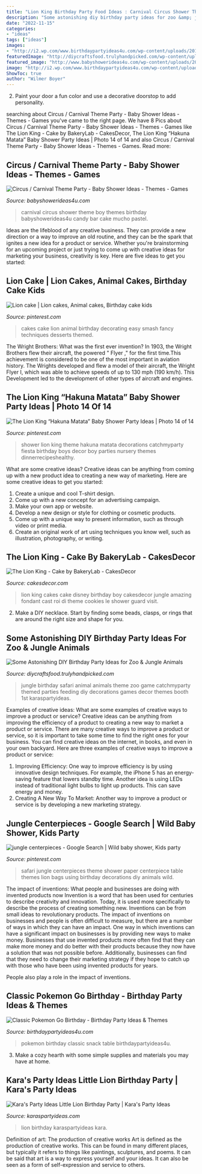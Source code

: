 ```yaml
---
title: "Lion King Birthday Party Food Ideas : Carnival Circus Shower Theme Boy Themes Birthday Babyshowerideas4u Candy Bar Cake Mucho Pastel"
description: "Some astonishing diy birthday party ideas for zoo &amp; jungle animals"
date: "2022-11-15"
categories:
- "ideas"
tags: ["ideas"]
images:
- "http://i2.wp.com/www.birthdaypartyideas4u.com/wp-content/uploads/2017/06/Classic-Pokemon-Go-Birthday-Snack-Table.jpg"
featuredImage: "http://diycraftsfood.trulyhandpicked.com/wp-content/uploads/2016/06/Animal-birthday-party_om.jpg"
featured_image: "http://www.babyshowerideas4u.com/wp-content/uploads/2014/01/1382422_196029077248401_134863697_n.jpg"
image: "http://i2.wp.com/www.birthdaypartyideas4u.com/wp-content/uploads/2017/06/Classic-Pokemon-Go-Birthday-Snack-Table.jpg"
ShowToc: true
author: "Wilmer Boyer"
---
```



2. Paint your door a fun color and use a decorative doorstop to add personality.

	

		
searching about Circus / Carnival Theme Party - Baby Shower Ideas - Themes - Games you've came to the right page. We have 8 Pics about Circus / Carnival Theme Party - Baby Shower Ideas - Themes - Games like The Lion King - Cake by BakeryLab - CakesDecor, The Lion King “Hakuna Matata” Baby Shower Party Ideas | Photo 14 of 14 and also Circus / Carnival Theme Party - Baby Shower Ideas - Themes - Games. Read more:
		
    
## Circus / Carnival Theme Party - Baby Shower Ideas - Themes - Games

<img loading=lazy src="http://www.babyshowerideas4u.com/wp-content/uploads/2014/01/1382422_196029077248401_134863697_n.jpg" onerror="this.onerror=null;this.src='https://tse1.mm.bing.net/th?id=OIP.dxtRD09BHwDPkxS5juHOSAHaLI&amp;pid=15.1';" alt="Circus / Carnival Theme Party - Baby Shower Ideas - Themes - Games">

_Source: babyshowerideas4u.com_

>carnival circus shower theme boy themes birthday babyshowerideas4u candy bar cake mucho pastel. 

	

Ideas are the lifeblood of any creative business. They can provide a new direction or a way to improve an old routine, and they can be the spark that ignites a new idea for a product or service. Whether you're brainstorming for an upcoming project or just trying to come up with creative ideas for marketing your business, creativity is key. Here are five ideas to get you started: 
    
## Lion Cake | Lion Cakes, Animal Cakes, Birthday Cake Kids

<img loading=lazy src="https://i.pinimg.com/736x/68/1f/f0/681ff09593cc033871ba9c57a60be21d--lion-cakes-animal-cakes.jpg" onerror="this.onerror=null;this.src='https://tse3.mm.bing.net/th?id=OIP.nRUn0O9oqOZf6vR9VaBBSQHaLH&amp;pid=15.1';" alt="Lion cake | Lion cakes, Animal cakes, Birthday cake kids">

_Source: pinterest.com_

>cakes cake lion animal birthday decorating easy smash fancy techniques desserts themed. 

	

The Wright Brothers: What was the first ever invention?
In 1903, the Wright Brothers flew their aircraft, the powered " Flyer ," for the first time.This achievement is considered to be one of the most important in aviation history. The Wrights developed and flew a model of their aircraft, the Wright Flyer I, which was able to achieve speeds of up to 130 mph (190 km/h). This Development led to the development of other types of aircraft and engines.

    
## The Lion King “Hakuna Matata” Baby Shower Party Ideas | Photo 14 Of 14

<img loading=lazy src="https://i.pinimg.com/736x/b2/ca/0e/b2ca0eb3cdb299fdacab446ef277ac1b.jpg" onerror="this.onerror=null;this.src='https://tse1.mm.bing.net/th?id=OIP.S7PzWtWzV1xHad1JF5p0DAHaKt&amp;pid=15.1';" alt="The Lion King “Hakuna Matata” Baby Shower Party Ideas | Photo 14 of 14">

_Source: pinterest.com_

>shower lion king theme hakuna matata decorations catchmyparty fiesta birthday boys decor boy parties nursery themes dinnerrecipeshealthy. 

	

What are some creative ideas?
Creative ideas can be anything from coming up with a new product idea to creating a new way of marketing. Here are some creative ideas to get you started: 
1. Create a unique and cool T-shirt design.
2. Come up with a new concept for an advertising campaign.
3. Make your own app or website.
4. Develop a new design or style for clothing or cosmetic products. 
5. Come up with a unique way to present information, such as through video or print media. 
6. Create an original work of art using techniques you know well, such as illustration, photography, or writing.

    
## The Lion King - Cake By BakeryLab - CakesDecor

<img loading=lazy src="https://pic.cakesdecor.com/m/menganofmnmojdpqb6ya.jpg" onerror="this.onerror=null;this.src='https://tse3.mm.bing.net/th?id=OIP.VNT1qBgTfsUNO5BQ1VZjfgHaNK&amp;pid=15.1';" alt="The Lion King - Cake by BakeryLab - CakesDecor">

_Source: cakesdecor.com_

>lion king cakes cake disney birthday boy cakesdecor jungle amazing fondant cast roi di theme cookies le shower guard visit. 

	

2. Make a DIY necklace. Start by finding some beads, clasps, or rings that are around the right size and shape for you.

    
## Some Astonishing DIY Birthday Party Ideas For Zoo &amp; Jungle Animals

<img loading=lazy src="http://diycraftsfood.trulyhandpicked.com/wp-content/uploads/2016/06/Animal-birthday-party_om.jpg" onerror="this.onerror=null;this.src='https://tse3.mm.bing.net/th?id=OIP.LG2I2AQu-lPFxjgb-wwBdwHaLH&amp;pid=15.1';" alt="Some Astonishing DIY Birthday Party Ideas for Zoo &amp; Jungle Animals">

_Source: diycraftsfood.trulyhandpicked.com_

>jungle birthday safari animal animals theme zoo game catchmyparty themed parties feeding diy decorations games decor themes booth 1st karaspartyideas. 

	

Examples of creative ideas: What are some examples of creative ways to improve a product or service?
Creative ideas can be anything from improving the efficiency of a product to creating a new way to market a product or service. There are many creative ways to improve a product or service, so it is important to take some time to find the right ones for your business. You can find creative ideas on the internet, in books, and even in your own backyard. Here are three examples of creative ways to improve a product or service: 
1. Improving Efficiency: One way to improve efficiency is by using innovative design techniques. For example, the iPhone 5 has an energy-saving feature that lowers standby time. Another idea is using LEDs instead of traditional light bulbs to light up products. This can save energy and money. 
2. Creating A New Way To Market: Another way to improve a product or service is by developing a new marketing strategy.

    
## Jungle Centerpieces - Google Search | Wild Baby Shower, Kids Party

<img loading=lazy src="https://i.pinimg.com/originals/8a/cb/35/8acb35898af5f6c1751b8dacce02b083.jpg" onerror="this.onerror=null;this.src='https://tse1.mm.bing.net/th?id=OIP.k1urYY-SKKkwLoUlZEUxwwHaJ3&amp;pid=15.1';" alt="jungle centerpieces - Google Search | Wild baby shower, Kids party">

_Source: pinterest.com_

>safari jungle centerpieces theme shower paper centerpiece table themes lion bags using birthday decorations diy animals wild. 

	

The impact of inventions: What people and businesses are doing with invented products now
Invention is a word that has been used for centuries to describe creativity and innovation. Today, it is used more specifically to describe the process of creating something new. Inventions can be from small ideas to revolutionary products. The impact of inventions on businesses and people is often difficult to measure, but there are a number of ways in which they can have an impact. 
One way in which inventions can have a significant impact on businesses is by providing new ways to make money. Businesses that use invented products more often find that they can make more money and do better with their products because they now have a solution that was not possible before. Additionally, businesses can find that they need to change their marketing strategy if they hope to catch up with those who have been using invented products for years. 

People also play a role in the impact of inventions.

    
## Classic Pokemon Go Birthday - Birthday Party Ideas &amp; Themes

<img loading=lazy src="http://i2.wp.com/www.birthdaypartyideas4u.com/wp-content/uploads/2017/06/Classic-Pokemon-Go-Birthday-Snack-Table.jpg" onerror="this.onerror=null;this.src='https://tse4.mm.bing.net/th?id=OIP.g14ocrKynjObC1fe-VfHlwHaHE&amp;pid=15.1';" alt="Classic Pokemon Go Birthday - Birthday Party Ideas &amp; Themes">

_Source: birthdaypartyideas4u.com_

>pokemon birthday classic snack table birthdaypartyideas4u. 

	

3. Make a cozy hearth with some simple supplies and materials you may have at home.

    
## Kara&#039;s Party Ideas Little Lion Birthday Party | Kara&#039;s Party Ideas

<img loading=lazy src="https://karaspartyideas.com/wp-content/uploads/2018/02/Little-Lion-Birthday-Party-via-Karas-Party-Ideas-KarasPartyIdeas.com25.jpeg" onerror="this.onerror=null;this.src='https://tse1.mm.bing.net/th?id=OIP.c_TlMHRzChqtNF8iMfn8ZwAAAA&amp;pid=15.1';" alt="Kara&#039;s Party Ideas Little Lion Birthday Party | Kara&#039;s Party Ideas">

_Source: karaspartyideas.com_

>lion birthday karaspartyideas kara. 

	

Definition of art: The production of creative works
Art is defined as the production of creative works. This can be found in many different places, but typically it refers to things like paintings, sculptures, and poems. It can be said that art is a way to express yourself and your ideas. It can also be seen as a form of self-expression and service to others.

